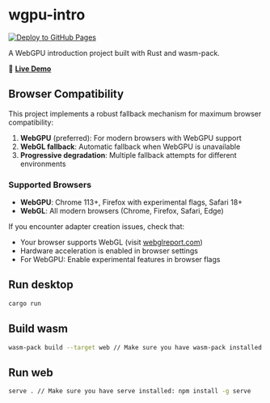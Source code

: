 # wgpu-intro

[![Deploy to GitHub Pages](https://github.com/bowber/wgpu-intro/actions/workflows/deploy.yml/badge.svg)](https://github.com/bowber/wgpu-intro/actions/workflows/deploy.yml)

A WebGPU introduction project built with Rust and wasm-pack.

🚀 **[Live Demo](https://bowber.github.io/wgpu-intro/)**

## Browser Compatibility

This project implements a robust fallback mechanism for maximum browser compatibility:

1. **WebGPU** (preferred): For modern browsers with WebGPU support
2. **WebGL fallback**: Automatic fallback when WebGPU is unavailable
3. **Progressive degradation**: Multiple fallback attempts for different environments

### Supported Browsers
- **WebGPU**: Chrome 113+, Firefox with experimental flags, Safari 18+
- **WebGL**: All modern browsers (Chrome, Firefox, Safari, Edge)

If you encounter adapter creation issues, check that:
- Your browser supports WebGL (visit [webglreport.com](https://webglreport.com))
- Hardware acceleration is enabled in browser settings
- For WebGPU: Enable experimental features in browser flags

## Run desktop
```bash
cargo run
```

## Build wasm
```bash
wasm-pack build --target web // Make sure you have wasm-pack installed: cargo install wasm-pack
```

## Run web
```bash
serve . // Make sure you have serve installed: npm install -g serve
```

